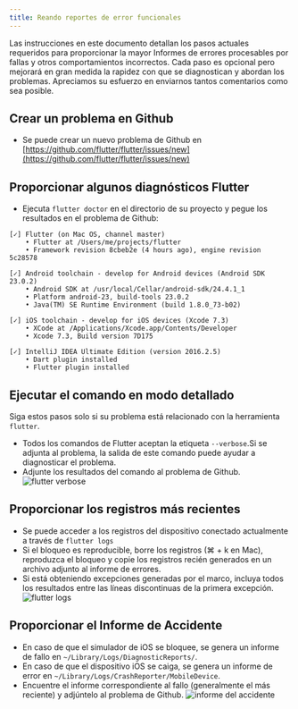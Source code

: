 ```yaml
---
title: Reando reportes de error funcionales
---
```


Las instrucciones en este documento detallan los pasos actuales requeridos para proporcionar la mayor
Informes de errores procesables por fallas y otros comportamientos incorrectos. Cada paso es opcional pero
mejorará en gran medida la rapidez con que se diagnostican y abordan los problemas. Apreciamos su
esfuerzo en enviarnos tantos comentarios como sea posible.

## Crear un problema en Github

* Se puede crear un nuevo problema de Github en
 [https://github.com/flutter/flutter/issues/new](https://github.com/flutter/flutter/issues/new)

## Proporcionar algunos diagnósticos Flutter

* Ejecuta `flutter doctor` en el directorio de su proyecto y pegue los resultados en el problema de Github:

```
[✓] Flutter (on Mac OS, channel master)
    • Flutter at /Users/me/projects/flutter
    • Framework revision 8cbeb2e (4 hours ago), engine revision 5c28578

[✓] Android toolchain - develop for Android devices (Android SDK 23.0.2)
    • Android SDK at /usr/local/Cellar/android-sdk/24.4.1_1
    • Platform android-23, build-tools 23.0.2
    • Java(TM) SE Runtime Environment (build 1.8.0_73-b02)

[✓] iOS toolchain - develop for iOS devices (Xcode 7.3)
    • XCode at /Applications/Xcode.app/Contents/Developer
    • Xcode 7.3, Build version 7D175

[✓] IntelliJ IDEA Ultimate Edition (version 2016.2.5)
    • Dart plugin installed
    • Flutter plugin installed
```

## Ejecutar el comando en modo detallado

Siga estos pasos solo si su problema está relacionado con la herramienta `flutter`.

* Todos los comandos de Flutter aceptan la etiqueta `--verbose`.Si se adjunta al problema, la salida de este comando puede ayudar a diagnosticar el problema.
* Adjunte los resultados del comando al problema de Github.
![flutter verbose](/images/verbose_flag.png)

## Proporcionar los registros más recientes

* Se puede acceder a los registros del dispositivo conectado actualmente a través de `flutter logs`
* Si el bloqueo es reproducible, borre los registros (⌘ + k en Mac), reproduzca el bloqueo y copie los registros recién generados en un archivo adjunto al informe de errores.
* Si está obteniendo excepciones generadas por el marco, incluya todos los resultados entre las líneas discontinuas de la primera excepción.
![flutter logs](/images/logs.png)

## Proporcionar el Informe de Accidente

* En caso de que el simulador de iOS se bloquee, se genera un informe de fallo en `~/Library/Logs/DiagnosticReports/`.
* En caso de que el dispositivo iOS se caiga, se genera un informe de error en `~/Library/Logs/CrashReporter/MobileDevice`.
* Encuentre el informe correspondiente al fallo (generalmente el más reciente) y adjúntelo al problema de Github.
![informe del accidente](/images/crash_reports.png)
